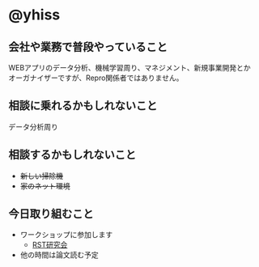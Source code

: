 # @yhiss

## 会社や業務で普段やっていること
WEBアプリのデータ分析、機械学習周り、マネジメント、新規事業開発とか  
オーガナイザーですが、Repro関係者ではありません。  


## 相談に乗れるかもしれないこと
データ分析周り

## 相談するかもしれないこと
- ~~新しい掃除機~~
- ~~家のネット環境~~

## 今日取り組むこと
- ワークショップに参加します
  - [RST研究会](http://www.ai.comp.ae.keio.ac.jp/rst2021/index.html)
- 他の時間は論文読む予定
